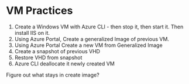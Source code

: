 
# VM Practices

1) Create a Windows VM with Azure CLI - then stop it, then start it.  Then install IIS on it.
2) Using Azure Portal, Create a generalized Image of previous VM.
3) Using Azure Portal Create a new VM from Generalized Image
4) Create a snapshot of previous VHD
5) Restore VHD from snapshot
6) Azure CLI deallocate it newly created VM



Figure out what stays in create image?
